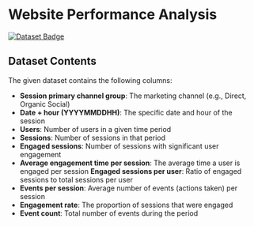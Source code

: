 # Website Performance Analysis

[![Dataset Badge](https://img.shields.io/badge/dataset-website_performance_analysis-%23FFF8C9?style=for-the-badge)](https://github.com/cogxen/datasets/blob/main/website-performance/dataset.csv)

## Dataset Contents

The given dataset contains the following columns:

- **Session primary channel group**: The marketing channel (e.g., Direct, Organic Social)
- **Date + hour (YYYYMMDDHH)**: The specific date and hour of the session
- **Users**: Number of users in a given time period
- **Sessions**: Number of sessions in that period
- **Engaged sessions**: Number of sessions with significant user engagement
- **Average engagement time per session**: The average time a user is engaged per session
  **Engaged sessions per user**: Ratio of engaged sessions to total sessions per user
- **Events per session**: Average number of events (actions taken) per session
- **Engagement rate**: The proportion of sessions that were engaged
- **Event count**: Total number of events during the period
